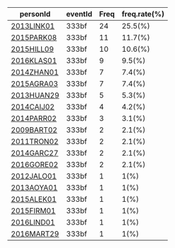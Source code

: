 |  personId|  eventId|  Freq|  freq.rate(%) |
| --------| --------| --------| --------|
|  [2013LINK01](https://www.worldcubeassociation.org/persons/2013LINK01)|  333bf|  24|  25.5(%) |
|  [2015PARK08](https://www.worldcubeassociation.org/persons/2015PARK08)|  333bf|  11|  11.7(%) |
|  [2015HILL09](https://www.worldcubeassociation.org/persons/2015HILL09)|  333bf|  10|  10.6(%) |
|  [2016KLAS01](https://www.worldcubeassociation.org/persons/2016KLAS01)|  333bf|  9|  9.5(%) |
|  [2014ZHAN01](https://www.worldcubeassociation.org/persons/2014ZHAN01)|  333bf|  7|  7.4(%) |
|  [2015AGRA03](https://www.worldcubeassociation.org/persons/2015AGRA03)|  333bf|  7|  7.4(%) |
|  [2013HUAN29](https://www.worldcubeassociation.org/persons/2013HUAN29)|  333bf|  5|  5.3(%) |
|  [2014CAIJ02](https://www.worldcubeassociation.org/persons/2014CAIJ02)|  333bf|  4|  4.2(%) |
|  [2014PARR02](https://www.worldcubeassociation.org/persons/2014PARR02)|  333bf|  3|  3.1(%) |
|  [2009BART02](https://www.worldcubeassociation.org/persons/2009BART02)|  333bf|  2|  2.1(%) |
|  [2011TRON02](https://www.worldcubeassociation.org/persons/2011TRON02)|  333bf|  2|  2.1(%) |
|  [2014GARC27](https://www.worldcubeassociation.org/persons/2014GARC27)|  333bf|  2|  2.1(%) |
|  [2016GORE02](https://www.worldcubeassociation.org/persons/2016GORE02)|  333bf|  2|  2.1(%) |
|  [2012JALO01](https://www.worldcubeassociation.org/persons/2012JALO01)|  333bf|  1|  1(%) |
|  [2013AOYA01](https://www.worldcubeassociation.org/persons/2013AOYA01)|  333bf|  1|  1(%) |
|  [2015ALEK01](https://www.worldcubeassociation.org/persons/2015ALEK01)|  333bf|  1|  1(%) |
|  [2015FIRM01](https://www.worldcubeassociation.org/persons/2015FIRM01)|  333bf|  1|  1(%) |
|  [2016LIND01](https://www.worldcubeassociation.org/persons/2016LIND01)|  333bf|  1|  1(%) |
|  [2016MART29](https://www.worldcubeassociation.org/persons/2016MART29)|  333bf|  1|  1(%) |
